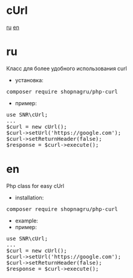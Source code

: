 # cUrl

[ru](#ru) [en](#en)

# ru

Класс для более удобного использования curl

* установка:
<pre>
composer require shopnagru/php-curl
</pre>

* пример:
<pre>
use SNR\cUrl;
...
$curl = new cUrl();
$curl->setUrl('https://google.com');
$curl->setReturnHeader(false);
$response = $curl->execute();
</pre>

# en

Php class for easy cUrl

* installation:
<pre>
composer require shopnagru/php-curl
</pre>

* example:
* пример:
<pre>
use SNR\cUrl;
...
$curl = new cUrl();
$curl->setUrl('https://google.com');
$curl->setReturnHeader(false);
$response = $curl->execute();
</pre>
